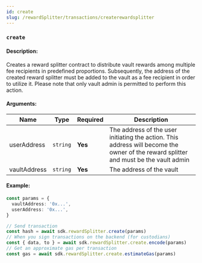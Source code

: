 ```yaml
---
id: create
slug: /rewardSplitter/transactions/createrewardsplitter
---
```


### `create`

#### Description:

Creates a reward splitter contract to distribute vault rewards among multiple fee recipients in predefined proportions.
Subsequently, the address of the created reward splitter must be added to the vault as a fee recipient in order to
utilize it. Please note that only vault admin is permitted to perform this action.


#### Arguments:
| Name         | Type     | Required | Description                                                                                                                          |
|--------------|----------|----------|--------------------------------------------------------------------------------------------------------------------------------------|
| userAddress  | `string` | **Yes**  | The address of the user initiating the action. This address will become the owner of the reward splitter and must be the vault admin |
| vaultAddress | `string` | **Yes**  | The address of the vault                                                                                                             |

#### Example:

```ts
const params = {
  vaultAddress: '0x...',
  userAddress: '0x...',
}

// Send transaction
const hash = await sdk.rewardSplitter.create(params)
// When you sign transactions on the backend (for custodians)
const { data, to } = await sdk.rewardSplitter.create.encode(params)
// Get an approximate gas per transaction
const gas = await sdk.rewardSplitter.create.estimateGas(params)
```
